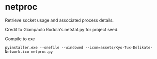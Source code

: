 # netproc

Retrieve socket usage and associated process details. 

Credit to Giampaolo Rodola's netstat.py for project seed.


Compile to exe

```
pyinstaller.exe --onefile --windowed --icon=assets/Kyo-Tux-Delikate-Network.ico netproc.py
```
